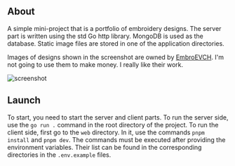 ## About

A simple mini-project that is a portfolio of embroidery designs.
The server part is written using the std Go http library.
MongoDB is used as the database.
Static image files are stored in one of the application directories.

Images of designs shown in the screenshot are owned by [EmbroEVCH](https://t.me/+bwtwEvm0Zr0zNjEy).
I'm not going to use them to make money. I really like their work.

<img src="https://i.imgur.com/HGwmjYB.png" alt="screenshot">


## Launch

To start, you need to start the server and client parts.
To run the server side, use the `go run .` command in the root directory of the project.
To run the client side, first go to the `web` directory.
In it, use the commands `pnpm install` and `pnpm dev`.
The commands must be executed after providing the environment variables.
Their list can be found in the corresponding directories in the `.env.example` files.